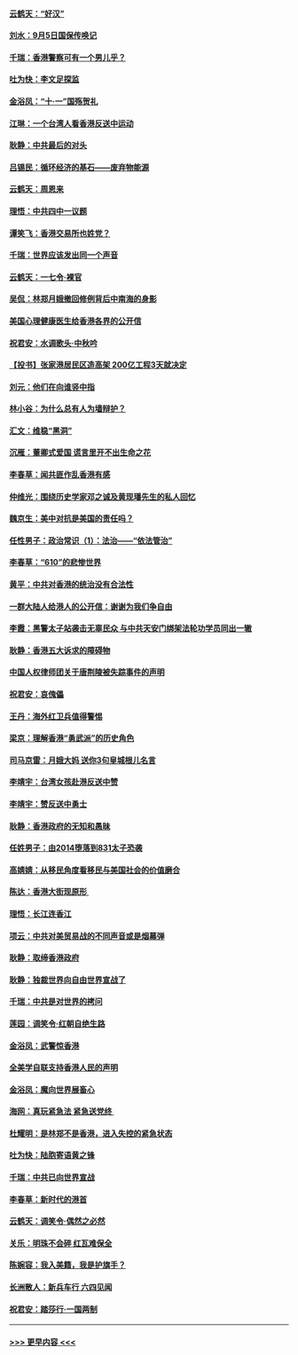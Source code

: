 #### [云鹤天：“好汉”](../pages/nsc993/n11513536.md?t=09110955) 
#### [刘水：9月5日国保传唤记](../pages/nsc993/n11513460.md?t=09110955) 
#### [千瑞：香港警察可有一个男儿乎？](../pages/nsc993/n11513109.md?t=09110955) 
#### [吐为快：李文足探监](../pages/nsc993/n11509622.md?t=09110955) 
#### [金浴凤：“十‧一”国殇贺礼](../pages/nsc993/n11509593.md?t=09110955) 
#### [江琳：一个台湾人看香港反送中运动](../pages/nsc993/n11509211.md?t=09110955) 
#### [耿静：中共最后的对头](../pages/nsc993/n11508308.md?t=09110955) 
#### [吕锡民：循环经济的基石——废弃物能源](../pages/nsc993/n11508212.md?t=09110955) 
#### [云鹤天：周恩来](../pages/nsc993/n11508055.md?t=09110955) 
#### [理悟：中共四中一议题](../pages/nsc993/n11507782.md?t=09110955) 
#### [谭笑飞：香港交易所也姓党？](../pages/nsc993/n11507753.md?t=09110955) 
#### [千瑞：世界应该发出同一个声音](../pages/nsc993/n11507290.md?t=09110955) 
#### [云鹤天：一七令‧裸官](../pages/nsc993/n11507177.md?t=09110955) 
#### [吴侃：林郑月娥撤回修例背后中南海的身影](../pages/nsc993/n11506876.md?t=09110955) 
#### [美国心理健康医生给香港各界的公开信](../pages/nsc993/n11506809.md?t=09110955) 
#### [祝君安：水调歌头‧中秋吟](../pages/nsc993/n11506758.md?t=09110955) 
#### [【投书】张家港居民区造高架 200亿工程3天就决定](../pages/nsc993/n11506682.md?t=09110955) 
#### [刘元：他们在向谁竖中指](../pages/nsc993/n11505384.md?t=09110955) 
#### [林小谷：为什么总有人为墙辩护？](../pages/nsc993/n11505226.md?t=09110955) 
#### [汇文：维稳“黑洞”](../pages/nsc993/n11504347.md?t=09110955) 
#### [沉雁：董卿式爱国 谎言里开不出生命之花](../pages/nsc993/n11503215.md?t=09110955) 
#### [李春草：闻共匪作乱香港有感](../pages/nsc993/n11503072.md?t=09110955) 
#### [仲维光：围绕历史学家邓之诚及黄现璠先生的私人回忆](../pages/nsc993/n11501330.md?t=09110955) 
#### [魏京生：美中对抗是美国的责任吗？](../pages/nsc993/n11500723.md?t=09110955) 
#### [任性男子：政治常识（1）：法治——“依法管治”](../pages/nsc993/n11500791.md?t=09110955) 
#### [李春草：“610”的悲惨世界](../pages/nsc993/n11501141.md?t=09110955) 
#### [黄平：中共对香港的统治没有合法性](../pages/nsc993/n11499473.md?t=09110955) 
#### [一群大陆人给港人的公开信：谢谢为我们争自由](../pages/nsc993/n11500402.md?t=09110955) 
#### [李霞：黑警太子站袭击无辜民众 与中共天安门绑架法轮功学员同出一辙](../pages/nsc993/n11499805.md?t=09110955) 
#### [耿静：香港五大诉求的障碍物](../pages/nsc993/n11497578.md?t=09110955) 
#### [中国人权律师团关于唐荆陵被失踪事件的声明](../pages/nsc993/n11500014.md?t=09110955) 
#### [祝君安：哀傀儡](../pages/nsc993/n11499776.md?t=09110955) 
#### [王丹：海外红卫兵值得警惕](../pages/nsc993/n11498138.md?t=09110955) 
#### [梁京：理解香港“勇武派”的历史角色](../pages/nsc993/n11498006.md?t=09110955) 
#### [司马京雷：月娥大妈  送你3句皇城根儿名言](../pages/nsc993/n11497885.md?t=09110955) 
#### [李靖宇：台湾女孩赴港反送中赞](../pages/nsc993/n11497721.md?t=09110955) 
#### [李靖宇：赞反送中勇士](../pages/nsc993/n11497452.md?t=09110955) 
#### [耿静：香港政府的无知和愚昧](../pages/nsc993/n11494238.md?t=09110955) 
#### [任姓男子：由2014堕落到831太子恐袭](../pages/nsc993/n11496683.md?t=09110955) 
#### [高婧婧：从移民角度看移民与美国社会的价值磨合](../pages/nsc993/n11495757.md?t=09110955) 
#### [陈达：香港大街现原形 ](../pages/nsc993/n11495441.md?t=09110955) 
#### [理悟：长江连香江](../pages/nsc993/n11495377.md?t=09110955) 
#### [项云：中共对美贸易战的不同声音或是烟幕弹](../pages/nsc993/n11494929.md?t=09110955) 
#### [耿静：取缔香港政府](../pages/nsc993/n11494218.md?t=09110955) 
#### [耿静：独裁世界向自由世界宣战了](../pages/nsc993/n11494190.md?t=09110955) 
#### [千瑞：中共是对世界的拷问](../pages/nsc993/n11493021.md?t=09110955) 
#### [莲园：调笑令‧红朝自绝生路](../pages/nsc993/n11493011.md?t=09110955) 
#### [金浴凤：武警惊香港](../pages/nsc993/n11492994.md?t=09110955) 
#### [全美学自联支持香港人民的声明](../pages/nsc993/n11492630.md?t=09110955) 
#### [金浴凤：魔向世界展畜心](../pages/nsc993/n11492599.md?t=09110955) 
#### [海网：真玩紧急法 紧急送党终 ](../pages/nsc993/n11492535.md?t=09110955) 
#### [杜耀明：是林郑不是香港，进入失控的紧急状态](../pages/nsc993/n11491420.md?t=09110955) 
#### [吐为快：陆胞寄语黄之锋](../pages/nsc993/n11491117.md?t=09110955) 
#### [千瑞：中共已向世界宣战](../pages/nsc993/n11490123.md?t=09110955) 
#### [李春草：新时代的港首](../pages/nsc993/n11489864.md?t=09110955) 
#### [云鹤天：调笑令·偶然之必然](../pages/nsc993/n11489701.md?t=09110955) 
#### [关乐：明珠不会碎 红瓦难保全](../pages/nsc993/n11489647.md?t=09110955) 
#### [陈婉容：我入美籍，我是护旗手？](../pages/nsc993/n11487908.md?t=09110955) 
#### [长洲散人：新兵车行 六四见闻](../pages/nsc993/n11487729.md?t=09110955) 
#### [祝君安：踏莎行‧一国两制](../pages/nsc993/n11487699.md?t=09110955) 

----
#### [ >>> 更早内容 <<< ](../indexes/nsc993-earlier.md)
